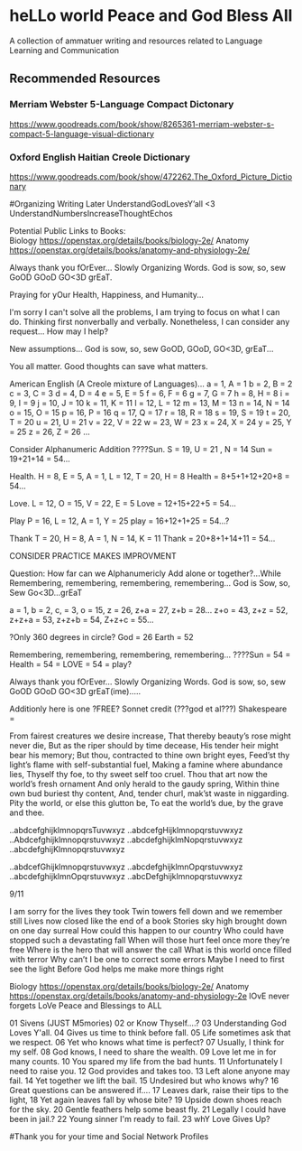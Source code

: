 # heLLo world Peace and God Bless All
A collection of ammatuer writing and resources related to Language Learning and Communication


## Recommended Resources


### Merriam Webster 5-Language Compact Dictonary

https://www.goodreads.com/book/show/8265361-merriam-webster-s-compact-5-language-visual-dictionary

### Oxford English Haitian Creole Dictionary

https://www.goodreads.com/book/show/472262.The_Oxford_Picture_Dictionary



#Organizing Writing Later
UnderstandGodLovesY’all
<3
UnderstandNumbersIncreaseThoughtEchos 

Potential Public Links to Books:  
Biology https://openstax.org/details/books/biology-2e/
Anatomy
https://openstax.org/details/books/anatomy-and-physiology-2e/ 

Always thank you fOrEver...
Slowly Organizing Words.
God is sow, so, sew GoOD GOoD GO<3D grEaT.

Praying for yOur Health, Happiness, and Humanity...

I'm sorry I can't solve all the problems, I am trying to focus on what I can do.
Thinking first nonverbally and verbally.
Nonetheless, I can consider any request... How may I help?

New assumptions...
God is sow, so, sew GoOD, GOoD, GO<3D, grEaT...

You all matter. Good thoughts can save what matters.

American English (A Creole mixture of Languages)...
a = 1, A = 1
b = 2, B = 2
c = 3, C = 3
d = 4, D = 4
e = 5, E = 5 
f = 6, F = 6
g = 7, G = 7
h = 8, H = 8
i = 9, I = 9
j = 10, J = 10
k = 11, K = 11
l = 12, L = 12
m = 13, M = 13
n = 14, N = 14
o = 15, O = 15
p = 16, P = 16
q = 17, Q = 17
r = 18, R = 18
s = 19, S = 19
t = 20, T = 20
u = 21, U = 21
v = 22, V = 22
w = 23, W = 23
x = 24, X = 24
y = 25, Y = 25
z = 26, Z = 26
...

Consider Alphanumeric Addition
????Sun.
S = 19, U = 21 , N = 14
Sun = 19+21+14 = 54...

Health.
H = 8, E = 5, A = 1, L = 12, T = 20, H = 8
Health = 8+5+1+12+20+8 = 54...

Love.
L = 12, O = 15, V = 22, E = 5 
Love = 12+15+22+5 = 54...

Play
P = 16, L = 12, A = 1, Y = 25
play = 16+12+1+25 = 54...?

Thank
T = 20, H = 8, A = 1, N = 14, K = 11
Thank = 20+8+1+14+11 = 54…

CONSIDER PRACTICE MAKES IMPROVMENT

Question: 
How far can we Alphanumericly Add alone or together?...While
Remembering, remembering, remembering, remembering...
God is Sow, so, Sew Go<3D...grEaT

a = 1, b = 2, c, = 3, o = 15, z = 26, z+a = 27, z+b = 28...
z+o = 43, z+z = 52, 
z+z+a = 53, 
z+z+b = 54,
Z+z+c = 55…

?Only 360 degrees in circle?
God = 26
Earth = 52

Remembering, remembering, remembering, remembering...
????Sun = 54 = Health = 54 = LOVE = 54 = play?

Always thank you fOrEver...
Slowly Organizing Words.
God is sow, so, sew GoOD GOoD GO<3D grEaT(ime).....

Additionly here is one ?FREE? Sonnet credit (???god et al???) Shakespeare =

From fairest creatures we desire increase,
That thereby beauty’s rose might never die,
But as the riper should by time decease,
His tender heir might bear his memory;
But thou, contracted to thine own bright eyes,
Feed’st thy light’s flame with self-substantial fuel,
Making a famine where abundance lies,
Thyself thy foe, to thy sweet self too cruel.
Thou that art now the world’s fresh ornament
And only herald to the gaudy spring,
Within thine own bud buriest thy content,
And, tender churl, mak’st waste in niggarding.
   Pity the world, or else this glutton be,
   To eat the world’s due, by the grave and thee.
 
..abdcefghijklmnopqrsTuvwxyz
..abdcefgHijklmnopqrstuvwxyz
..Abdcefghijklmnopqrstuvwxyz
..abcdefghijklmNopqrstuvwxyz
..abcdefghijKlmnopqrstuvwxyz

..abdcefGhijklmnopqrstuvwxyz
..abcdefghijklmnOpqrstuvwxyz
..abcdefghijklmnOpqrstuvwxyz
..abcDefghijklmnopqrstuvwxyz


9/11

I am sorry for the lives they took
Twin towers fell down and we remember still
Lives now closed like the end of a book
Stories sky high brought down on one day surreal
How could this happen to our country 
Who could have stopped such a devastating fall
When will those hurt feel once more they’re free
Where is the hero that will answer the call
What is this world once filled with terror
Why can’t I be one to correct some errors
Maybe I need to first see the light
Before God helps me make more things right

Biology https://openstax.org/details/books/biology-2e/
Anatomy
https://openstax.org/details/books/anatomy-and-physiology-2e
lOvE never forgets LoVe
Peace and Blessings to ALL




01 Sivens (JUST M5mories) 
02 or Know Thyself....?
03 Understanding God Loves Y'all.
04 Gives us time to think before fall.
05 Life sometimes ask that we respect.
06 Yet who knows what time is perfect?
07 Usually, I think for my self.
08 God knows, I need to share the wealth.
09 Love let me in for many counts.
10 You spared my life from the bad hunts.
11 Unfortunately I need to raise you.
12 God provides and takes too.
13 Left alone anyone may fail.
14 Yet together we lift the bail.
15 Undesired but who knows why?
16 Great questions can be answered if....
17 Leaves dark, raise their tips to the light,
18 Yet again leaves fall by whose bite?
19 Upside down shoes reach for the sky.
20 Gentle feathers help some beast fly.
21 Legally I could have been in jail.?
22 Young sinner I'm ready to fail.
23 whY Love Gives Up? 

#Thank you for your time and Social Network Profiles
